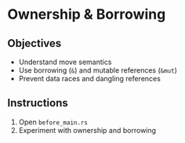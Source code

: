 # Ownership & Borrowing

## Objectives

- Understand move semantics  
- Use borrowing (`&`) and mutable references (`&mut`)  
- Prevent data races and dangling references

## Instructions

1. Open `before_main.rs`  
2. Experiment with ownership and borrowing